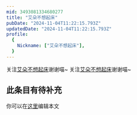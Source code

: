 ```yaml
---
mid: 3493081334680277
title: "艾朵不想起床"
pubDate: "2024-11-04T11:22:15.793Z"
updatedDate: "2024-11-04T11:22:15.793Z"
profile:
  {
    Nickname: ["艾朵不想起床"],
  }
---
```


关注[艾朵不想起床](https://space.bilibili.com/3493081334680277)谢谢喵~ 关注[艾朵不想起床](https://space.bilibili.com/3493081334680277)谢谢喵~

## 此条目有待补充
你可以在[这里](https://github.com/Yuhanawa/VTuber.ICU/edit/master/src/content/v/艾朵不想起床/index.md)编辑本文
